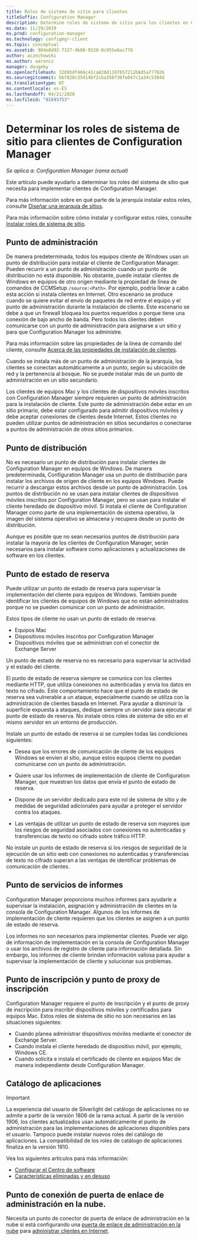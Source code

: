 ```yaml
---
title: Roles de sistema de sitio para clientes
titleSuffix: Configuration Manager
description: Determine roles de sistema de sitio para los clientes en Configuration Manager.
ms.date: 11/29/2019
ms.prod: configuration-manager
ms.technology: configmgr-client
ms.topic: conceptual
ms.assetid: 984e8d92-7327-4b08-9228-0c955e6ac778
author: aczechowski
ms.author: aaroncz
manager: dougeby
ms.openlocfilehash: 32895df466c41ca828d1107857212b8d5a777026
ms.sourcegitcommit: bbf820c35414bf2cba356f30fe047c1a34c5384d
ms.translationtype: HT
ms.contentlocale: es-ES
ms.lasthandoff: 04/21/2020
ms.locfileid: "81693753"
---
```

# <a name="determine-the-site-system-roles-for-configuration-manager-clients"></a>Determinar los roles de sistema de sitio para clientes de Configuration Manager

*Se aplica a: Configuration Manager (rama actual)*

Este artículo puede ayudarlo a determinar los roles del sistema de sitio que necesita para implementar clientes de Configuration Manager.

Para más información sobre en qué parte de la jerarquía instalar estos roles, consulte [Diseñar una jerarquía de sitios](../../../plan-design/hierarchy/design-a-hierarchy-of-sites.md).  

Para más información sobre cómo instalar y configurar estos roles, consulte [Instalar roles de sistema de sitio](../../../servers/deploy/configure/install-site-system-roles.md).  

## <a name="management-point"></a>Punto de administración

De manera predeterminada, todos los equipos cliente de Windows usan un punto de distribución para instalar el cliente de Configuration Manager. Pueden recurrir a un punto de administración cuando un punto de distribución no está disponible. No obstante, puede instalar clientes de Windows en equipos de otro origen mediante la propiedad de línea de comandos de CCMSetup `/source:<Path>`. Por ejemplo, podría llevar a cabo esta acción si instala clientes en Internet. Otro escenario se produce cuando se quiere evitar el envío de paquetes de red entre el equipo y el punto de administración durante la instalación de cliente. Este escenario se debe a que un firewall bloquea los puertos requeridos o porque tiene una conexión de bajo ancho de banda. Pero todos los clientes deben comunicarse con un punto de administración para asignarse a un sitio y para que Configuration Manager los administre.  

Para más información sobre las propiedades de la línea de comando del cliente, consulte [Acerca de las propiedades de instalación de clientes](../about-client-installation-properties.md).  

Cuando se instala más de un punto de administración de la jerarquía, los clientes se conectan automáticamente a un punto, según su ubicación de red y la pertenencia al bosque. No se puede instalar más de un punto de administración en un sitio secundario.  

Los clientes de equipos Mac y los clientes de dispositivos móviles inscritos con Configuration Manager siempre requieren un punto de administración para la instalación de cliente. Este punto de administración debe estar en un sitio primario, debe estar configurado para admitir dispositivos móviles y debe aceptar conexiones de clientes desde Internet. Estos clientes no pueden utilizar puntos de administración en sitios secundarios o conectarse a puntos de administración de otros sitios primarios.  

## <a name="distribution-point"></a>Punto de distribución

No es necesario un punto de distribución para instalar clientes de Configuration Manager en equipos de Windows. De manera predeterminada, Configuration Manager usa un punto de distribución para instalar los archivos de origen de cliente en los equipos Windows. Puede recurrir a descargar estos archivos desde un punto de administración. Los puntos de distribución no se usan para instalar clientes de dispositivos móviles inscritos por Configuration Manager, pero se usan para instalar el cliente heredado de dispositivo móvil. Si instala el cliente de Configuration Manager como parte de una implementación de sistema operativo, la imagen del sistema operativo se almacena y recupera desde un punto de distribución.

Aunque es posible que no sean necesarios puntos de distribución para instalar la mayoría de los clientes de Configuration Manager, serán necesarios para instalar software como aplicaciones y actualizaciones de software en los clientes.  

## <a name="fallback-status-point"></a>Punto de estado de reserva

Puede utilizar un punto de estado de reserva para supervisar la implementación del cliente para equipos de Windows. También puede identificar los clientes de equipos de Windows que no están administrados porque no se pueden comunicar con un punto de administración.

Estos tipos de cliente no usan un punto de estado de reserva:

- Equipos Mac
- Dispositivos móviles inscritos por Configuration Manager
- Dispositivos móviles que se administran con el conector de Exchange Server

Un punto de estado de reserva no es necesario para supervisar la actividad y el estado del cliente.  

El punto de estado de reserva siempre se comunica con los clientes mediante HTTP, que utiliza conexiones no autenticadas y envía los datos en texto no cifrado. Este comportamiento hace que el punto de estado de reserva sea vulnerable a un ataque, especialmente cuando se utiliza con la administración de clientes basada en Internet. Para ayudar a disminuir la superficie expuesta a ataques, dedique siempre un servidor para ejecutar el punto de estado de reserva. No instale otros roles de sistema de sitio en el mismo servidor en un entorno de producción.  

Instale un punto de estado de reserva si se cumplen todas las condiciones siguientes:  

- Desea que los errores de comunicación de cliente de los equipos Windows se envíen al sitio, aunque estos equipos cliente no puedan comunicarse con un punto de administración.  

- Quiere usar los informes de implementación de cliente de Configuration Manager, que muestran los datos que envía el punto de estado de reserva.  

- Dispone de un servidor dedicado para este rol de sistema de sitio y de medidas de seguridad adicionales para ayudar a proteger el servidor contra los ataques.  

- Las ventajas de utilizar un punto de estado de reserva son mayores que los riesgos de seguridad asociados con conexiones no autenticadas y transferencias de texto no cifrado sobre tráfico HTTP.  

No instale un punto de estado de reserva si los riesgos de seguridad de la ejecución de un sitio web con conexiones no autenticadas y transferencias de texto no cifrado superan a las ventajas de identificar problemas de comunicación de clientes.  

## <a name="reporting-services-point"></a>Punto de servicios de informes

Configuration Manager proporciona muchos informes para ayudarle a supervisar la instalación, asignación y administración de clientes en la consola de Configuration Manager. Algunos de los informes de implementación de cliente requieren que los clientes se asignen a un punto de estado de reserva.  

Los informes no son necesarios para implementar clientes. Puede ver algo de información de implementación en la consola de Configuration Manager o usar los archivos de registro de cliente para información detallada. Sin embargo, los informes de cliente brindan información valiosa para ayudar a supervisar la implementación de cliente y solucionar sus problemas.  

## <a name="enrollment-point-and-enrollment-proxy-point"></a>Punto de inscripción y punto de proxy de inscripción

Configuration Manager requiere el punto de inscripción y el punto de proxy de inscripción para inscribir dispositivos móviles y certificados para equipos Mac. Estos roles de sistema de sitio no son necesarios en las situaciones siguientes:

- Cuando planea administrar dispositivos móviles mediante el conector de Exchange Server.
- Cuando instala el cliente heredado de dispositivo móvil, por ejemplo, Windows CE.
- Cuando solicita e instala el certificado de cliente en equipos Mac de manera independiente desde Configuration Manager.

## <a name="application-catalog"></a>Catálogo de aplicaciones

> [!Important]  
> La experiencia del usuario de Silverlight del catálogo de aplicaciones no se admite a partir de la versión 1806 de la rama actual. A partir de la versión 1906, los clientes actualizados usan automáticamente el punto de administración para las implementaciones de aplicaciones disponibles para el usuario. Tampoco puede instalar nuevos roles del catálogo de aplicaciones. La compatibilidad de los roles de catálogo de aplicaciones finaliza en la versión 1910.  
>
> Vea los siguientes artículos para más información:
>
> - [Configurar el Centro de software](../../../../apps/plan-design/plan-for-software-center.md#bkmk_userex)
> - [Características eliminadas y en desuso](../../../plan-design/changes/deprecated/removed-and-deprecated-cmfeatures.md)  

## <a name="cloud-management-gateway-connector-point"></a>Punto de conexión de puerta de enlace de administración en la nube.

Necesita un punto de conector de puerta de enlace de administración en la nube si está configurando una [puerta de enlace de administración en la nube](../../manage/cmg/plan-cloud-management-gateway.md) para [administrar clientes en Internet](../../manage/manage-clients-internet.md).
